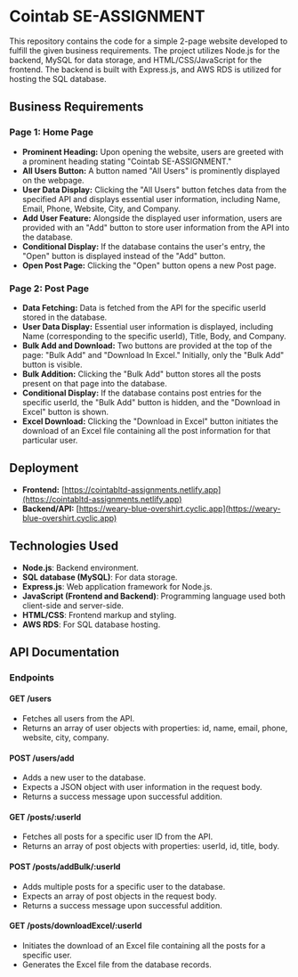 # Cointab SE-ASSIGNMENT

This repository contains the code for a simple 2-page website developed to fulfill the given business requirements. The project utilizes Node.js for the backend, MySQL for data storage, and HTML/CSS/JavaScript for the frontend. The backend is built with Express.js, and AWS RDS is utilized for hosting the SQL database.

## Business Requirements

### Page 1: Home Page

- **Prominent Heading:** Upon opening the website, users are greeted with a prominent heading stating "Cointab SE-ASSIGNMENT."
- **All Users Button:** A button named "All Users" is prominently displayed on the webpage.
- **User Data Display:** Clicking the "All Users" button fetches data from the specified API and displays essential user information, including Name, Email, Phone, Website, City, and Company.
- **Add User Feature:** Alongside the displayed user information, users are provided with an "Add" button to store user information from the API into the database.
- **Conditional Display:** If the database contains the user's entry, the "Open" button is displayed instead of the "Add" button.
- **Open Post Page:** Clicking the "Open" button opens a new Post page.

### Page 2: Post Page

- **Data Fetching:** Data is fetched from the API for the specific userId stored in the database.
- **User Data Display:** Essential user information is displayed, including Name (corresponding to the specific userId), Title, Body, and Company.
- **Bulk Add and Download:** Two buttons are provided at the top of the page: "Bulk Add" and "Download In Excel." Initially, only the "Bulk Add" button is visible.
- **Bulk Addition:** Clicking the "Bulk Add" button stores all the posts present on that page into the database.
- **Conditional Display:** If the database contains post entries for the specific userId, the "Bulk Add" button is hidden, and the "Download in Excel" button is shown.
- **Excel Download:** Clicking the "Download in Excel" button initiates the download of an Excel file containing all the post information for that particular user.

## Deployment

- **Frontend:** [https://cointabltd-assignments.netlify.app](https://cointabltd-assignments.netlify.app)
- **Backend/API:** [https://weary-blue-overshirt.cyclic.app](https://weary-blue-overshirt.cyclic.app)

## Technologies Used

- **Node.js**: Backend environment.
- **SQL database (MySQL)**: For data storage.
- **Express.js**: Web application framework for Node.js.
- **JavaScript (Frontend and Backend)**: Programming language used both client-side and server-side.
- **HTML/CSS**: Frontend markup and styling.
- **AWS RDS**: For SQL database hosting.

## API Documentation

### Endpoints

#### GET /users

- Fetches all users from the API.
- Returns an array of user objects with properties: id, name, email, phone, website, city, company.

#### POST /users/add

- Adds a new user to the database.
- Expects a JSON object with user information in the request body.
- Returns a success message upon successful addition.

#### GET /posts/:userId

- Fetches all posts for a specific user ID from the API.
- Returns an array of post objects with properties: userId, id, title, body.

#### POST /posts/addBulk/:userId

- Adds multiple posts for a specific user to the database.
- Expects an array of post objects in the request body.
- Returns a success message upon successful addition.

#### GET /posts/downloadExcel/:userId

- Initiates the download of an Excel file containing all the posts for a specific user.
- Generates the Excel file from the database records.


